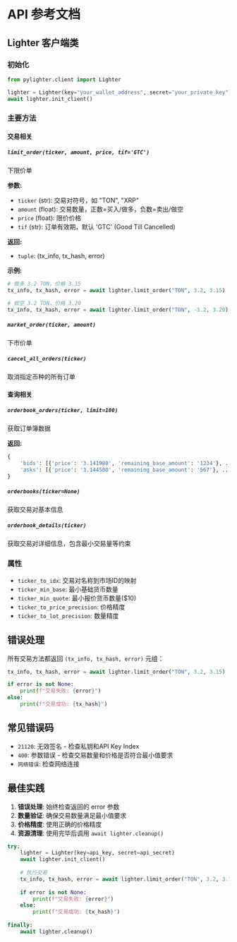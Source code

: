 # API 参考文档

## Lighter 客户端类

### 初始化

```python
from pylighter.client import Lighter

lighter = Lighter(key="your_wallet_address", secret="your_private_key")
await lighter.init_client()
```

### 主要方法

#### 交易相关

##### `limit_order(ticker, amount, price, tif='GTC')`
下限价单

**参数:**
- `ticker` (str): 交易对符号，如 "TON", "XRP"
- `amount` (float): 交易数量，正数=买入/做多，负数=卖出/做空
- `price` (float): 限价价格
- `tif` (str): 订单有效期，默认 'GTC' (Good Till Cancelled)

**返回:**
- `tuple`: (tx_info, tx_hash, error)

**示例:**
```python
# 做多 3.2 TON，价格 3.15
tx_info, tx_hash, error = await lighter.limit_order("TON", 3.2, 3.15)

# 做空 3.2 TON，价格 3.20
tx_info, tx_hash, error = await lighter.limit_order("TON", -3.2, 3.20)
```

##### `market_order(ticker, amount)`
下市价单

##### `cancel_all_orders(ticker)`
取消指定币种的所有订单

#### 查询相关

##### `orderbook_orders(ticker, limit=100)`
获取订单簿数据

**返回:**
```python
{
    'bids': [{'price': '3.141980', 'remaining_base_amount': '1234'}, ...],
    'asks': [{'price': '3.144500', 'remaining_base_amount': '567'}, ...]
}
```

##### `orderbooks(ticker=None)`
获取交易对基本信息

##### `orderbook_details(ticker)`
获取交易对详细信息，包含最小交易量等约束

### 属性

- `ticker_to_idx`: 交易对名称到市场ID的映射
- `ticker_min_base`: 最小基础货币数量
- `ticker_min_quote`: 最小报价货币数量($10)
- `ticker_to_price_precision`: 价格精度
- `ticker_to_lot_precision`: 数量精度

## 错误处理

所有交易方法都返回 `(tx_info, tx_hash, error)` 元组：

```python
tx_info, tx_hash, error = await lighter.limit_order("TON", 3.2, 3.15)

if error is not None:
    print(f"交易失败: {error}")
else:
    print(f"交易成功: {tx_hash}")
```

## 常见错误码

- `21120`: 无效签名 - 检查私钥和API Key Index
- `400`: 参数错误 - 检查交易数量和价格是否符合最小值要求
- `网络错误`: 检查网络连接

## 最佳实践

1. **错误处理**: 始终检查返回的 error 参数
2. **数量验证**: 确保交易数量满足最小值要求
3. **价格精度**: 使用正确的价格精度
4. **资源清理**: 使用完毕后调用 `await lighter.cleanup()`

```python
try:
    lighter = Lighter(key=api_key, secret=api_secret)
    await lighter.init_client()
    
    # 执行交易
    tx_info, tx_hash, error = await lighter.limit_order("TON", 3.2, 3.15)
    
    if error is not None:
        print(f"交易失败: {error}")
    else:
        print(f"交易成功: {tx_hash}")
        
finally:
    await lighter.cleanup()
```